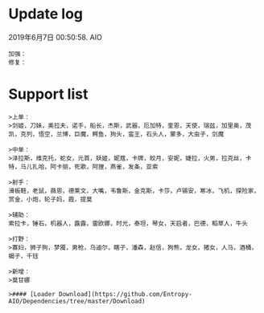# Update log
2019年6月7日 00:50:58. AIO

	加强：
	修复：
	
# Support list

	>上单：
	>剑姬，刀妹，奥拉夫，诺手，船长，杰斯，武器，厄加特，奎恩，天使，瑞兹，加里奥，茂凯，克列，悟空，兰博，巨魔，鳄鱼，狗头，蛮王，石头人，蒙多，大虫子，剑魔

	>中单：
	>泽拉斯，维克托，蛇女，元首，妖姬，妮蔻，卡牌，皎月，安妮，婕拉，火男，拉克丝，卡特，马儿扎哈，阿卡丽，死歌，阿狸，燕雀，发条，亚索

	>射手：
	滑板鞋，老鼠，薇恩，德莱文，大嘴，韦鲁斯，金克斯，卡莎，卢锡安，寒冰，飞机，探险家，赏金，小炮，轮子妈，霞，提莫

	>辅助：
	索拉卡，锤石，机器人，露露，雷欧娜，时光，泰坦，琴女，天启者，巴德，稻草人，牛头

	>打野：
	>寡妇，狮子狗，梦魇，男枪，乌迪尔，瞎子，潘森，赵信，狗熊，龙女，猪女，人马，酒桶，蝎子，千珏

	>新增：
	>莫甘娜
	
	>#### [Loader Download](https://github.com/Entropy-AIO/Dependencies/tree/master/Download)
>
